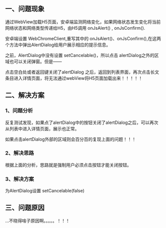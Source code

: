## 一、问题现象

通过WebView加载H5页面，安卓端监测网络变化，如果网络状态发生变化将当前网络状态和网络类型传递给H5，由H5调用 onJsAlert() , onJsConfirm().

安卓端设置 WebChromeClient,重写其中的 onJsAlert()、onJsConfirm(),在这两个方法中弹出AlertDialog给用户展示相应的提示信息。

之前，AlertDialog中没有设置 setCancelable()，所以点击 alertDialog之外的区域也可以关闭弹窗。但是——

点击空白处或者返回键关闭了alertDialog 之后，返回到列表界面，再次点击长文条目进入详情页面，将无法通过webView将H5页面加载出来！！！！！

## 二、解决方案

### 1、问题分析
反复测试发现，如果点了alertDialog中的按钮关闭了alertDialog之后，可以再次从列表中进入详情页面，展示也正常。

如果点击alertDialog外部的区域则会百分百的复现上面的问题！！！

### 2、解决思路
根据上面的分析，思路就是强制用户必须点击按钮才能关闭按钮。

### 3、解决方案
为AlertDialog设置 setCancelable(false)

## 三、问题原因
...不晓得啥子原因啊。。。。。！！！